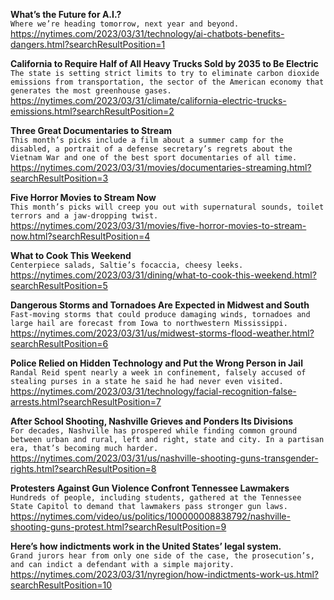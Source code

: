 **What’s the Future for A.I.?**\
`Where we’re heading tomorrow, next year and beyond.`\
https://nytimes.com/2023/03/31/technology/ai-chatbots-benefits-dangers.html?searchResultPosition=1

**California to Require Half of All Heavy Trucks Sold by 2035 to Be Electric**\
`The state is setting strict limits to try to eliminate carbon dioxide emissions from transportation, the sector of the American economy that generates the most greenhouse gases.`\
https://nytimes.com/2023/03/31/climate/california-electric-trucks-emissions.html?searchResultPosition=2

**Three Great Documentaries to Stream**\
`This month’s picks include a film about a summer camp for the disabled, a portrait of a defense secretary’s regrets about the Vietnam War and one of the best sport documentaries of all time.`\
https://nytimes.com/2023/03/31/movies/documentaries-streaming.html?searchResultPosition=3

**Five Horror Movies to Stream Now**\
`This month’s picks will creep you out with supernatural sounds, toilet terrors and a jaw-dropping twist.`\
https://nytimes.com/2023/03/31/movies/five-horror-movies-to-stream-now.html?searchResultPosition=4

**What to Cook This Weekend**\
`Centerpiece salads, Saltie’s focaccia, cheesy leeks.`\
https://nytimes.com/2023/03/31/dining/what-to-cook-this-weekend.html?searchResultPosition=5

**Dangerous Storms and Tornadoes Are Expected in Midwest and South**\
`Fast-moving storms that could produce damaging winds, tornadoes and large hail are forecast from Iowa to northwestern Mississippi.`\
https://nytimes.com/2023/03/31/us/midwest-storms-flood-weather.html?searchResultPosition=6

**Police Relied on Hidden Technology and Put the Wrong Person in Jail**\
`Randal Reid spent nearly a week in confinement, falsely accused of stealing purses in a state he said he had never even visited.`\
https://nytimes.com/2023/03/31/technology/facial-recognition-false-arrests.html?searchResultPosition=7

**After School Shooting, Nashville Grieves and Ponders Its Divisions**\
`For decades, Nashville has prospered while finding common ground between urban and rural, left and right, state and city. In a partisan era, that’s becoming much harder.`\
https://nytimes.com/2023/03/31/us/nashville-shooting-guns-transgender-rights.html?searchResultPosition=8

**Protesters Against Gun Violence Confront Tennessee Lawmakers**\
`Hundreds of people, including students, gathered at the Tennessee State Capitol to demand that lawmakers pass stronger gun laws.`\
https://nytimes.com/video/us/politics/100000008838792/nashville-shooting-guns-protest.html?searchResultPosition=9

**Here’s how indictments work in the United States’ legal system.**\
`Grand jurors hear from only one side of the case, the prosecution’s, and can indict a defendant with a simple majority.`\
https://nytimes.com/2023/03/31/nyregion/how-indictments-work-us.html?searchResultPosition=10

